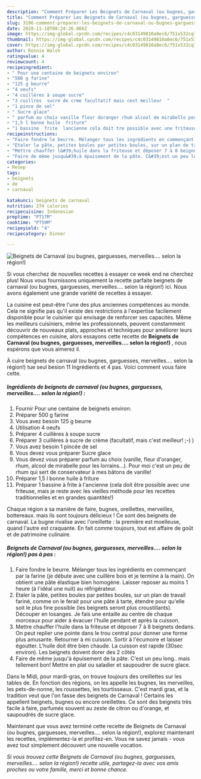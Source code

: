 ```yaml
---
description: "Comment Préparer Les Beignets de Carnaval (ou bugnes, garguesses, merveilles.... selon la région!)"
title: "Comment Préparer Les Beignets de Carnaval (ou bugnes, garguesses, merveilles.... selon la région!)"
slug: 3196-comment-preparer-les-beignets-de-carnaval-ou-bugnes-garguesses-merveilles-selon-la-region
date: 2020-11-10T08:24:26.866Z
image: https://img-global.cpcdn.com/recipes/c4c03149810a8ec6/751x532cq70/beignets-de-carnaval-ou-bugnes-garguesses-merveilles-selon-la-region-photo-principale-de-la-recette.jpg
thumbnail: https://img-global.cpcdn.com/recipes/c4c03149810a8ec6/751x532cq70/beignets-de-carnaval-ou-bugnes-garguesses-merveilles-selon-la-region-photo-principale-de-la-recette.jpg
cover: https://img-global.cpcdn.com/recipes/c4c03149810a8ec6/751x532cq70/beignets-de-carnaval-ou-bugnes-garguesses-merveilles-selon-la-region-photo-principale-de-la-recette.jpg
author: Ronnie Walsh
ratingvalue: 4
reviewcount: 4
recipeingredient:
- " Pour une centaine de beignets environ"
- "500 g farine"
- "125 g beurre"
- "4 oeufs"
- "4 cuillères à soupe sucre"
- "3 cuillres  sucre de crme facultatif mais cest meilleur  "
- "1 pince de sel"
- " Sucre glace"
- " parfum au choix vanille fleur doranger rhum alcool de mirabelle pour les lorrains Pour moi cest un peu de rhum qui sert de conservateur  mes btons de vanille"
- "1,5 l bonne huile  friture"
- "1 bassine  frite  lancienne cela doit tre possible avec une friteuse mais je reste avec les vieilles mthode pour les recettes traditionnelles et en grandes quantits"
recipeinstructions:
- "Faire fondre le beurre. Mélanger tous les ingrédients en commençant par la farine (je débute avec une cuillère bois et je termine à la main). On obtient une pâte élastique bien homogène. Laisser reposer au moins 1 heure (à l&#39;idéal une nuit) au réfrigérateur."
- "Etaler la pâte, petites boules par petites boules, sur un plan de travail fariné, comme on le ferait pour une pâte à tarte, étendre pour qu&#39;elle soit le plus fine possible (les beignets seront plus croustillants). Découper en losanges. Je fais une entaille au centre de chaque morceaux pour aider à évacuer l&#39;huile pendant et après la cuisson."
- "Mettre chauffer l&#39;huile dans la friteuse et déposer 7 à 8 beignets dedans. On peut replier une pointe dans le trou central pour donner une forme plus amusante. Retourner à mi cuisson. Sortir à l&#39;écumoire et laisser égoutter. L&#39;huile doit être bien chaude. La cuisson est rapide (30sec environ). Les beignets doivent dorer des 2 côtés"
- "Faire de même jusqu&#39;à épuisement de la pâte. C&#39;est un peu long.. mais tellement bon! Mettre en plat ou saladier et saupoudrer de sucre glace."
categories:
- Resep
tags:
- beignets
- de
- carnaval

katakunci: beignets de carnaval 
nutrition: 274 calories
recipecuisine: Indonesian
preptime: "PT17M"
cooktime: "PT59M"
recipeyield: "4"
recipecategory: Dinner

---
```



![Beignets de Carnaval (ou bugnes, garguesses, merveilles.... selon la région!)](https://img-global.cpcdn.com/recipes/c4c03149810a8ec6/751x532cq70/beignets-de-carnaval-ou-bugnes-garguesses-merveilles-selon-la-region-photo-principale-de-la-recette.jpg)

Si vous cherchez de nouvelles recettes à essayer ce week end ne cherchez plus! Nous vous fournissons uniquement la recette parfaite beignets de carnaval (ou bugnes, garguesses, merveilles.... selon la région!) ici. Nous avons également une grande variété de recettes à essayer.

La cuisine est peut-être l'une des plus anciennes compétences au monde. Cela ne signifie pas qu'il existe des restrictions à l'expertise facilement disponible pour le cuisinier qui envisage de renforcer ses capacités. Même les meilleurs cuisiniers, même les professionnels, peuvent constamment découvrir de nouveaux plats, approches et techniques pour améliorer leurs compétences en cuisine, alors essayons cette recette de <strong> Beignets de Carnaval (ou bugnes, garguesses, merveilles.... selon la région!) </strong>, nous espérons que vous aimerez il.

<!--inarticleads1-->

À cuire beignets de carnaval (ou bugnes, garguesses, merveilles.... selon la région!) tue seul besion 11 Ingrédients et 4 pas. Voici comment vous faire cette.

##### Ingrédients de beignets de carnaval (ou bugnes, garguesses, merveilles.... selon la région!) :

1. Fournir  Pour une centaine de beignets environ:
1. Préparer 500 g farine
1. Vous avez besoin 125 g beurre
1. Utilisation 4 oeufs
1. Préparer 4 cuillères à soupe sucre
1. Préparer 3 cuillères à sucre de crème (facultatif, mais c&#39;est meilleur! ;-) )
1. Vous avez besoin 1 pincée de sel
1. Vous devez vous préparer  Sucre glace
1. Vous devez vous préparer  parfum au choix (vanille, fleur d&#39;oranger, rhum, alcool de mirabelle pour les lorrains...). Pour moi c&#39;est un peu de rhum qui sert de conservateur à mes bâtons de vanille!
1. Préparer 1,5 l bonne huile à friture
1. Préparer 1 bassine à frite à l&#39;ancienne (cela doit être possible avec une friteuse, mais je reste avec les vieilles méthode pour les recettes traditionnelles et en grandes quantités!)


Chaque région a sa manière de faire, bugnes, oreillettes, merveilles, bottereaux. mais ils sont toujours délicieux ! Ce sont des beignets de carnaval. La bugne rivalise avec l&#39;oreillette : la première est moelleuse, quand l&#39;autre est craquante. En fait comme toujours, tout est affaire de goût et de patrimoine culinaire. 

<!--inarticleads2-->

##### Beignets de Carnaval (ou bugnes, garguesses, merveilles.... selon la région!) pas à pas :

1. Faire fondre le beurre. Mélanger tous les ingrédients en commençant par la farine (je débute avec une cuillère bois et je termine à la main). On obtient une pâte élastique bien homogène. Laisser reposer au moins 1 heure (à l&#39;idéal une nuit) au réfrigérateur.
1. Etaler la pâte, petites boules par petites boules, sur un plan de travail fariné, comme on le ferait pour une pâte à tarte, étendre pour qu&#39;elle soit le plus fine possible (les beignets seront plus croustillants). Découper en losanges. Je fais une entaille au centre de chaque morceaux pour aider à évacuer l&#39;huile pendant et après la cuisson.
1. Mettre chauffer l&#39;huile dans la friteuse et déposer 7 à 8 beignets dedans. On peut replier une pointe dans le trou central pour donner une forme plus amusante. Retourner à mi cuisson. Sortir à l&#39;écumoire et laisser égoutter. L&#39;huile doit être bien chaude. La cuisson est rapide (30sec environ). Les beignets doivent dorer des 2 côtés
1. Faire de même jusqu&#39;à épuisement de la pâte. C&#39;est un peu long.. mais tellement bon! Mettre en plat ou saladier et saupoudrer de sucre glace.


Dans le Midi, pour mardi-gras, on trouve toujours des oreillettes sur les tables de. En fonction des régions, on les appelle les bugnes, les merveilles, les pets-de-nonne, les roussettes, les tourtisseaux. C&#39;est mardi gras, et la tradition veut que l&#39;on fasse des beignets de Carnaval ! Certains les appellent beignets, bugnes ou encore oreillettes. Ce sont des beignets très facile à faire, parfumés souvent au zeste de citron ou d&#39;orange, et saupoudrés de sucre glace. 

<!--inarticleads1-->

<p>
Maintenant que vous avez terminé cette recette de Beignets de Carnaval (ou bugnes, garguesses, merveilles.... selon la région!), explorez maintenant les recettes, implémentez-la et profitez-en. Vous ne savez jamais - vous avez tout simplement découvert une nouvelle vocation.
</p>

<p>
<i>Si vous trouvez cette Beignets de Carnaval (ou bugnes, garguesses, merveilles.... selon la région!) recette utile, partagez-la avec vos amis proches ou votre famille, merci et bonne chance.</i>
</p>
